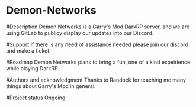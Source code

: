 # Demon-Networks

#Description
Demon Networks is a Garry's Mod DarkRP server, and we are using GitLab to publicy display our updates into our Discord.

#Support
If there is any need of assistance needed please join our discord and make a ticket.

#Roadmap
Demon Networks plans to bring a fun, one of a kind expeirience while playing DarkRP.

#Authors and acknowledgment
Thanks to Randock for teaching me many things about Garry's Mod in general.

#Project status
Ongoing
